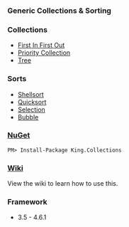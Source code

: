 ### Generic Collections & Sorting

### Collections
+ [First In First Out](http://en.wikipedia.org/wiki/FIFO#Computer_science)
+ [Priority Collection](http://en.wikipedia.org/wiki/Priority_queue)
+ [Tree](http://en.wikipedia.org/wiki/Tree_%28data_structure%29)

### Sorts
+ [Shellsort](http://en.wikipedia.org/wiki/Shellsort)
+ [Quicksort](http://en.wikipedia.org/wiki/Quicksort)
+ [Selection](http://en.wikipedia.org/wiki/Selection_sort)
+ [Bubble](http://en.wikipedia.org/wiki/Bubble_sort)

### [NuGet](https://www.nuget.org/packages/King.Collections/)
```
PM> Install-Package King.Collections
```

### [Wiki](https://github.com/jefking/King.Collections/wiki)
View the wiki to learn how to use this.

### Framework
+ 3.5 - 4.6.1